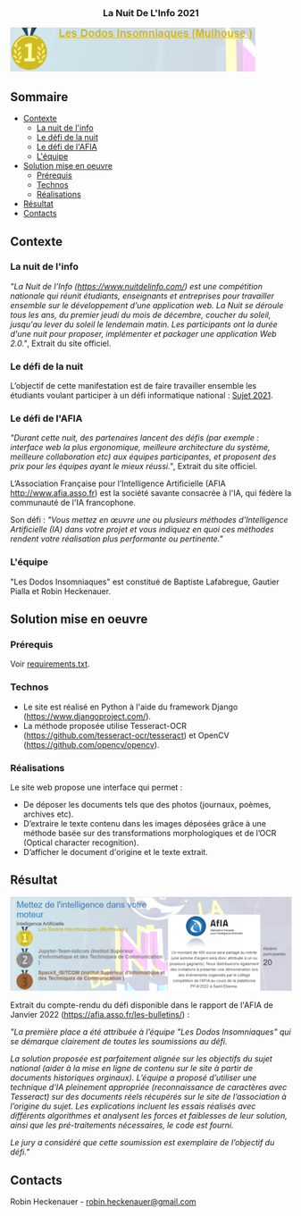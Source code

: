 <!-- Titre -->
<br />
<p align="center">
  <h3 align="center">La Nuit De L'Info 2021</h3>
</p>

![1er](https://github.com/RobinHCK/LaNuitDeLInfo2021/blob/main/media/1er.png)

<!-- Sommaire -->
## Sommaire

* [Contexte](#contexte)
  * [La nuit de l'info](#la-nuit-de-l'info)
  * [Le défi de la nuit](#le-défi-de-la-nuit)
  * [Le défi de l'AFIA](#le-défi-de-l'AFIA)
  * [L'équipe](#l'équipe)
* [Solution mise en oeuvre](#solution-mise-en-oeuvre)
  * [Prérequis](#prérequis)
  * [Technos](#technos)
  * [Réalisations](#réalisations)
* [Résultat](#résultat)
* [Contacts](#contacts)

<!-- Contexte -->
## Contexte

### La nuit de l'info

*"La Nuit de l’Info (https://www.nuitdelinfo.com/) est une compétition nationale qui réunit étudiants, enseignants et entreprises pour travailler ensemble sur le développement d’une application web.
La Nuit se déroule tous les ans, du premier jeudi du mois de décembre, coucher du soleil, jusqu'au lever du soleil le lendemain matin.
Les participants ont la durée d'une nuit pour proposer, implémenter et packager une application Web 2.0."*, Extrait du site officiel.

### Le défi de la nuit

L’objectif de cette manifestation est de faire travailler ensemble les étudiants voulant participer à un défi informatique national : [Sujet 2021](https://github.com/RobinHCK/LaNuitDeLInfo2021/blob/main/media/sujet.pdf).

### Le défi de l'AFIA

*"Durant cette nuit, des partenaires lancent des défis (par exemple : interface web la plus ergonomique, meilleure architecture du système, meilleure collaboration etc) aux équipes participantes, et proposent des prix pour les équipes ayant le mieux réussi."*, Extrait du site officiel.

L’Association Française pour l’Intelligence Artificielle (AFIA http://www.afia.asso.fr) est la société savante consacrée à l'IA, qui fédère la communauté de l'IA francophone.

Son défi : *"Vous mettez en œuvre une ou plusieurs méthodes d'Intelligence Artificielle (IA) dans votre projet et vous indiquez en quoi ces méthodes rendent votre réalisation plus performante ou pertinente."*

### L'équipe

"Les Dodos Insomniaques" est constitué de Baptiste Lafabregue, Gautier Pialla et Robin Heckenauer.

<!-- Solution mise en oeuvre -->
## Solution mise en oeuvre

### Prérequis

Voir [requirements.txt](https://github.com/RobinHCK/LaNuitDeLInfo2021/blob/main/requirements.txt).

### Technos

- Le site est réalisé en Python à l'aide du framework Django (https://www.djangoproject.com/).
- La méthode proposée utilise Tesseract-OCR (https://github.com/tesseract-ocr/tesseract) et OpenCV (https://github.com/opencv/opencv).

### Réalisations

Le site web propose une interface qui permet :
- De déposer les documents tels que des photos (journaux, poèmes, archives etc).
- D’extraire le texte contenu dans les images déposées grâce à une méthode basée sur des transformations morphologiques et de l’OCR (Optical character recognition).
- D’afficher le document d'origine et le texte extrait.

<!-- Résultat -->
## Résultat

![classement](https://github.com/RobinHCK/LaNuitDeLInfo2021/blob/main/media/classement.png)

Extrait du compte-rendu du défi disponible dans le rapport de l'AFIA de Janvier 2022 (https://afia.asso.fr/les-bulletins/) : 

*"La première place a été attribuée à l’équipe "Les Dodos Insomniaques" qui se démarque clairement de toutes les soumissions au défi.*

*La solution proposée est parfaitement alignée sur les objectifs du sujet national (aider à la mise en ligne de contenu sur le site à partir de documents historiques orginaux).
L’équipe a proposé d’utiliser une technique d’IA pleinement appropriée (reconnaissance de caractères avec Tesseract) sur des documents réels récupérés sur le site de l’association à l’origine du sujet.
Les explications incluent les essais réalisés avec différents algorithmes et analysent les forces et faiblesses de leur solution, ainsi que les pré-traitements nécessaires, le code est fourni.*

*Le jury a considéré que cette soumission est exemplaire de l’objectif du défi."*

<!-- Contacts -->
## Contacts

Robin Heckenauer - robin.heckenauer@gmail.com
